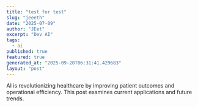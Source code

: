 ```yaml
---
title: "test for test"
slug: "jeeeth"
date: "2025-07-09"
author: "JEet"
excerpt: "Dev AI"
tags:
  - ai
published: true
featured: true
generated_at: "2025-09-20T06:31:41.429683"
layout: "post"
---
```


AI is revolutionizing healthcare by improving patient outcomes and operational efficiency. This post examines current applications and future trends.